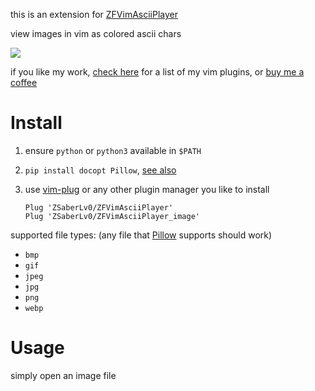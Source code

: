 
this is an extension for [ZFVimAsciiPlayer](https://github.com/ZSaberLv0/ZFVimAsciiPlayer)

view images in vim as colored ascii chars

![](https://raw.githubusercontent.com/ZSaberLv0/ZFVimAsciiPlayer/master/preview.png)

if you like my work, [check here](https://github.com/ZSaberLv0?utf8=%E2%9C%93&tab=repositories&q=ZFVim) for a list of my vim plugins,
or [buy me a coffee](https://github.com/ZSaberLv0/ZSaberLv0)


# Install

1. ensure `python` or `python3` available in `$PATH`
1. `pip install docopt Pillow`, [see also](https://github.com/hit9/img2txt)
1. use [vim-plug](https://github.com/junegunn/vim-plug) or any other plugin manager you like to install

    ```
    Plug 'ZSaberLv0/ZFVimAsciiPlayer'
    Plug 'ZSaberLv0/ZFVimAsciiPlayer_image'
    ```

supported file types:
(any file that [Pillow](https://github.com/python-pillow/Pillow) supports should work)

* `bmp`
* `gif`
* `jpeg`
* `jpg`
* `png`
* `webp`


# Usage

simply open an image file

